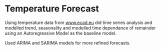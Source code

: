 # Temperature Forecast

Using temperature data from www.ecad.eu did time series analysis and modelled trend, seasonality and modelled time dependance of remainder using an Autoregressive Model as the baseline model.

Used ARIMA and SARIMA models for more refined forecasts.
